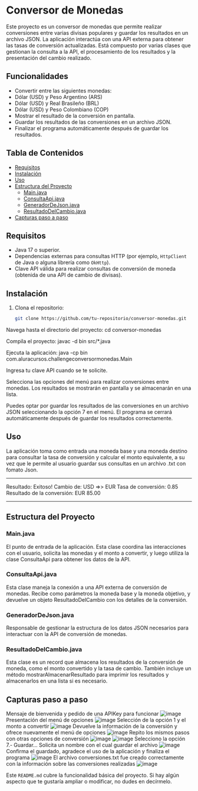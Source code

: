 # Conversor de Monedas

Este proyecto es un conversor de monedas que permite realizar conversiones entre varias divisas populares 
y guardar los resultados en un archivo JSON. La aplicación interactúa con una API externa para 
obtener las tasas de conversión actualizadas. 
Está compuesto por varias clases que gestionan la consulta a la API, el procesamiento de los resultados 
y la presentación del cambio realizado.

## Funcionalidades
- Convertir entre las siguientes monedas:
- Dólar (USD) y Peso Argentino (ARS)
- Dólar (USD) y Real Brasileño (BRL)
- Dólar (USD) y Peso Colombiano (COP)
- Mostrar el resultado de la conversión en pantalla.
- Guardar los resultados de las conversiones en un archivo JSON.
- Finalizar el programa automáticamente después de guardar los resultados.

## Tabla de Contenidos
- [Requisitos](#requisitos)
- [Instalación](#instalación)
- [Uso](#uso)
- [Estructura del Proyecto](#estructura-del-proyecto)
  - [Main.java](#mainjava)
  - [ConsultaApi.java](#consultaapijava)
  - [GeneradorDeJson.java](#generadordejsonjava)
  - [ResultadoDelCambio.java](#resultadodelcambiojava)
- [Capturas paso a paso](#capturas-paso-a-paso) 

## Requisitos

- Java 17 o superior.
- Dependencias externas para consultas HTTP (por ejemplo, `HttpClient` de Java o alguna librería como `OkHttp`).
- Clave API válida para realizar consultas de conversión de moneda (obtenida de una API de cambio de divisas).

## Instalación

1. Clona el repositorio:
   ```bash
   git clone https://github.com/tu-repositorio/conversor-monedas.git

Navega hasta el directorio del proyecto:
  cd conversor-monedas

Compila el proyecto:
  javac -d bin src/*.java

Ejecuta la aplicación:
  java -cp bin com.aluracursos.challengeconversormonedas.Main

Ingresa tu clave API cuando se te solicite.

Selecciona las opciones del menú para realizar conversiones entre monedas. 
Los resultados se mostrarán en pantalla y se almacenarán en una lista.

Puedes optar por guardar los resultados de las conversiones en un archivo 
JSON seleccionando la opción 7 en el menú. El programa se cerrará automáticamente 
después de guardar los resultados correctamente.

## Uso
La aplicación toma como entrada una moneda base y una moneda destino para consultar la tasa de conversión y calcular el monto equivalente, 
a su vez que le permite al usuario guardar sus consultas en un archivo .txt con fomato Json.

*******************************************
Resultado: Exitoso!
Cambio de: USD =>> EUR
Tasa de conversión: 0.85
Resultado de la conversión: EUR 85.00
*******************************************

## Estructura del Proyecto
### Main.java
El punto de entrada de la aplicación. Esta clase coordina las interacciones con el usuario, solicita las monedas y el monto a convertir, 
y luego utiliza la clase ConsultaApi para obtener los datos de la API.

### ConsultaApi.java
Esta clase maneja la conexión a una API externa de conversión de monedas. Recibe como parámetros la moneda base y la moneda objetivo,
y devuelve un objeto ResultadoDelCambio con los detalles de la conversión.

### GeneradorDeJson.java
Responsable de gestionar la estructura de los datos JSON necesarios para interactuar con la API de conversión de monedas.

### ResultadoDelCambio.java
Esta clase es un record que almacena los resultados de la conversión de moneda, como el monto convertido y la tasa de cambio. 
También incluye un método mostrarAlmacenarResultado para imprimir los resultados y almacenarlos en una lista si es necesario.

## Capturas paso a paso
Mensaje de bienvenida y pedido de una APIKey para funcionar
![image](https://github.com/user-attachments/assets/06799dd6-2e7f-4c97-8ad9-59d2603c28f9)
Presentación del menú de opciones
![image](https://github.com/user-attachments/assets/0cf7de03-240a-4e18-a58b-d5f76f4a1d18)
Selección de la opción 1 y el monto a convertir
![image](https://github.com/user-attachments/assets/26655ab4-4df7-4f6c-bde8-910ff5c42622)
Devuelve la información de la conversión y ofrece nuevamente el menú de opciones
![image](https://github.com/user-attachments/assets/b659dd75-9cc6-40a4-ae23-68af41df9141)
Repito los mismos pasos con otras opciones de conversión
![image](https://github.com/user-attachments/assets/ba7a1b3c-4226-402b-9e80-be1ed32284cf)
![image](https://github.com/user-attachments/assets/c4b088c1-3895-4d31-bb31-5ea7364ead52)
Selecciono la opción 7.- Guardar...
Solicita un nombre con el cual guardar el archivo
![image](https://github.com/user-attachments/assets/543b9f4d-7b10-417a-9727-8d8656a095ea)
Confirma el guardado, agradece el uso de la aplicación y finaliza el programa
![image](https://github.com/user-attachments/assets/90fd6e2d-8f46-43c9-adc0-3df9fb3d6d0a)
El archivo conversiones.txt fue creado correctamente con la información sobre las conversiones realizadas
![image](https://github.com/user-attachments/assets/2ae55c85-db3b-44f4-b2ae-737d29b2f2d6)











Este `README.md` cubre la funcionalidad básica del proyecto. Si hay algún aspecto que te gustaría ampliar o modificar, no dudes en decírmelo.







